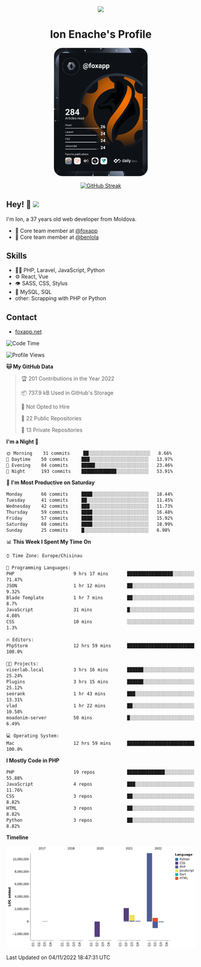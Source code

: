 <div id="header" align="center">
  <img src="https://media.giphy.com/media/M9gbBd9nbDrOTu1Mqx/giphy.gif" width="100"/>
	<h1>Ion Enache's Profile</h1>
</div>
<div align="center">
	<a href="https://app.daily.dev/foxapp"><img src="https://github.com/foxapp/foxapp/blob/master/devcard.svg" width="250" alt="Ion Enache's Dev Card"/></a>
</div>


<div align="center">
	
[![GitHub Streak](http://github-readme-streak-stats.herokuapp.com?user=foxapp&hide_border=true&date_format=M%20j%5B%2C%20Y%5D)](https://git.io/streak-stats)
	
</div>


## Hey! 👋 <img src="https://media.giphy.com/media/hvRJCLFzcasrR4ia7z/giphy.gif" width="30px"/>
I'm Ion, a 37 years old web developer from Moldova.


- 👥 Core team member at [@foxapp](https://github.com/foxapp)
- 👥 Core team member at [@benlola](https://github.com/benlola)

## Skills
- 👨‍💻 PHP, Laravel, JavaScript, Python
- ⚙️ React, Vue
- 👁️ SASS, CSS, Stylus
- 💽 MySQL, SQL
- other: Scrapping with PHP or Python

## Contact
- [foxapp.net](https://www.foxapp.net)

<!--START_SECTION:waka-->
![Code Time](http://img.shields.io/badge/Code%20Time-1%2C078%20hrs%2054%20mins-blue)

![Profile Views](http://img.shields.io/badge/Profile%20Views-0-blue)

**🐱 My GitHub Data** 

> 🏆 201 Contributions in the Year 2022
 > 
> 📦 737.9 kB Used in GitHub's Storage 
 > 
> 🚫 Not Opted to Hire
 > 
> 📜 22 Public Repositories 
 > 
> 🔑 13 Private Repositories  
 > 
**I'm a Night 🦉** 

```text
🌞 Morning    31 commits     ██░░░░░░░░░░░░░░░░░░░░░░░   8.66% 
🌆 Daytime    50 commits     ███░░░░░░░░░░░░░░░░░░░░░░   13.97% 
🌃 Evening    84 commits     █████░░░░░░░░░░░░░░░░░░░░   23.46% 
🌙 Night      193 commits    █████████████░░░░░░░░░░░░   53.91%

```
📅 **I'm Most Productive on Saturday** 

```text
Monday       66 commits     ████░░░░░░░░░░░░░░░░░░░░░   18.44% 
Tuesday      41 commits     ██░░░░░░░░░░░░░░░░░░░░░░░   11.45% 
Wednesday    42 commits     ███░░░░░░░░░░░░░░░░░░░░░░   11.73% 
Thursday     59 commits     ████░░░░░░░░░░░░░░░░░░░░░   16.48% 
Friday       57 commits     ████░░░░░░░░░░░░░░░░░░░░░   15.92% 
Saturday     68 commits     ████░░░░░░░░░░░░░░░░░░░░░   18.99% 
Sunday       25 commits     █░░░░░░░░░░░░░░░░░░░░░░░░   6.98%

```


📊 **This Week I Spent My Time On** 

```text
⌚︎ Time Zone: Europe/Chisinau

💬 Programming Languages: 
PHP                      9 hrs 17 mins       █████████████████░░░░░░░░   71.47% 
JSON                     1 hr 12 mins        ██░░░░░░░░░░░░░░░░░░░░░░░   9.32% 
Blade Template           1 hr 7 mins         ██░░░░░░░░░░░░░░░░░░░░░░░   8.7% 
JavaScript               31 mins             █░░░░░░░░░░░░░░░░░░░░░░░░   4.08% 
CSS                      10 mins             ░░░░░░░░░░░░░░░░░░░░░░░░░   1.3%

🔥 Editors: 
PhpStorm                 12 hrs 59 mins      █████████████████████████   100.0%

🐱‍💻 Projects: 
viserlab.local           3 hrs 16 mins       ██████░░░░░░░░░░░░░░░░░░░   25.24% 
Plugins                  3 hrs 15 mins       ██████░░░░░░░░░░░░░░░░░░░   25.12% 
seorank                  1 hr 43 mins        ███░░░░░░░░░░░░░░░░░░░░░░   13.31% 
vlad                     1 hr 22 mins        ██░░░░░░░░░░░░░░░░░░░░░░░   10.58% 
moadonim-server          50 mins             █░░░░░░░░░░░░░░░░░░░░░░░░   6.49%

💻 Operating System: 
Mac                      12 hrs 59 mins      █████████████████████████   100.0%

```

**I Mostly Code in PHP** 

```text
PHP                      19 repos            ██████████████░░░░░░░░░░░   55.88% 
JavaScript               4 repos             ███░░░░░░░░░░░░░░░░░░░░░░   11.76% 
CSS                      3 repos             ██░░░░░░░░░░░░░░░░░░░░░░░   8.82% 
HTML                     3 repos             ██░░░░░░░░░░░░░░░░░░░░░░░   8.82% 
Python                   3 repos             ██░░░░░░░░░░░░░░░░░░░░░░░   8.82%

```


**Timeline**

![Chart not found](https://raw.githubusercontent.com/foxapp/foxapp/master/charts/bar_graph.png) 


 Last Updated on 04/11/2022 18:47:31 UTC
<!--END_SECTION:waka-->
